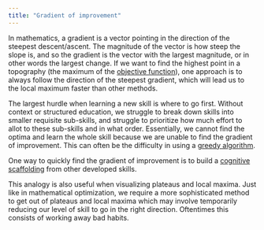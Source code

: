 ```yaml
---
title: "Gradient of improvement"
---
```


In mathematics, a gradient is a vector pointing in the direction of the steepest descent/ascent. The magnitude of the vector is how steep the slope is, and so the gradient is the vector with the largest magnitude, or in other words the largest change. If we want to find the highest point in a topography (the maximum of the [objective function](notes/objective-function)), one approach is to always follow the direction of the steepest gradient, which will lead us to the local maximum faster than other methods.

The largest hurdle when learning a new skill is where to go first. Without context or structured education, we struggle to break down skills into smaller requisite sub-skills, and struggle to prioritize how much effort to allot to these sub-skills and in what order. Essentially, we cannot find the optima and learn the whole skill because we are unable to find the gradient of improvement. This can often be the difficulty in using a [greedy algorithm](notes/greedy-algorithm).

One way to quickly find the gradient of improvement is to build a [cognitive scaffolding](notes/cognitive-scaffolding) from other developed skills.

This analogy is also useful when visualizing plateaus and local maxima. Just like in mathematical optimization, we require a more sophisticated method to get out of plateaus and local maxima which may involve temporarily reducing our level of skill to go in the right direction. Oftentimes this consists of working away bad habits.